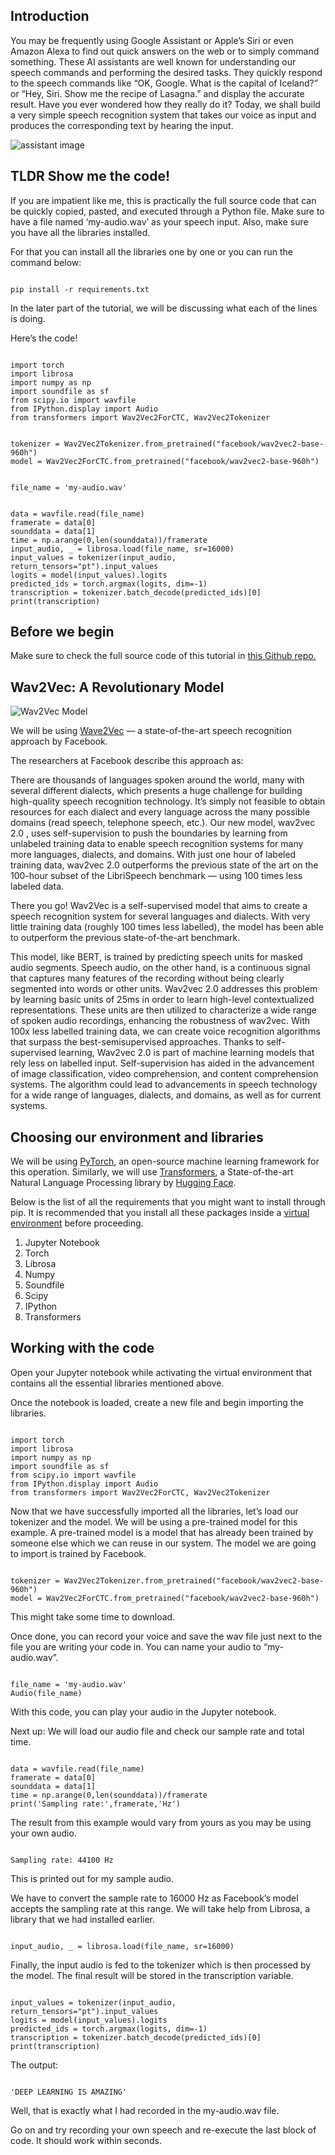## Introduction

You may be frequently using Google Assistant or Apple’s Siri or even Amazon Alexa to find out quick answers on the web or to simply command something. These AI assistants are well known for understanding our speech commands and performing the desired tasks. They quickly respond to the speech commands like “OK, Google. What is the capital of Iceland?” or “Hey, Siri. Show me the recipe of Lasagna.” and display the accurate result. Have you ever wondered how they really do it? Today, we shall build a very simple speech recognition system that takes our voice as input and produces the corresponding text by hearing the input.

![assistant image](https://github.com/psavarmattas/SpeechToText/blob/6f04d775b0bebbceec105a9930788feeaeb5c283/assets/image1.jpg)

## TLDR Show me the code!

If you are impatient like me, this is practically the full source code that can be quickly copied, pasted, and executed through a Python file. Make sure to have a file named ‘my-audio.wav’ as your speech input. Also, make sure you have all the libraries installed.

For that you can install all the libraries one by one or you can run the command below:

<pre><code>
pip install -r requirements.txt
</code></pre>

In the later part of the tutorial, we will be discussing what each of the lines is doing.

Here’s the code!

<pre><code>
import torch
import librosa
import numpy as np
import soundfile as sf
from scipy.io import wavfile
from IPython.display import Audio
from transformers import Wav2Vec2ForCTC, Wav2Vec2Tokenizer
</code></pre>

<pre><code>
tokenizer = Wav2Vec2Tokenizer.from_pretrained("facebook/wav2vec2-base-960h")
model = Wav2Vec2ForCTC.from_pretrained("facebook/wav2vec2-base-960h")
</code></pre>

<pre><code>
file_name = 'my-audio.wav'
</code></pre>

<pre><code>
data = wavfile.read(file_name)
framerate = data[0]
sounddata = data[1]
time = np.arange(0,len(sounddata))/framerate
input_audio, _ = librosa.load(file_name, sr=16000)
input_values = tokenizer(input_audio, return_tensors="pt").input_values
logits = model(input_values).logits
predicted_ids = torch.argmax(logits, dim=-1)
transcription = tokenizer.batch_decode(predicted_ids)[0]
print(transcription)
</code></pre>

## Before we begin
Make sure to check the full source code of this tutorial in [this Github repo.](https://github.com/psavarmattas/SpeechToText)

## Wav2Vec: A Revolutionary Model

![Wav2Vec Model](https://github.com/psavarmattas/SpeechToText/blob/2af3cdb7b90b46f4ab7a9f148b61fcf34a5d9ac6/assets/image2.png)

We will be using [Wave2Vec](https://ai.facebook.com/blog/wav2vec-20-learning-the-structure-of-speech-from-raw-audio/) — a state-of-the-art speech recognition approach by Facebook.

The researchers at Facebook describe this approach as:

There are thousands of languages spoken around the world, many with several different dialects, which presents a huge challenge for building high-quality speech recognition technology. It’s simply not feasible to obtain resources for each dialect and every language across the many possible domains (read speech, telephone speech, etc.). Our new model, wav2vec 2.0 , uses self-supervision to push the boundaries by learning from unlabeled training data to enable speech recognition systems for many more languages, dialects, and domains. With just one hour of labeled training data, wav2vec 2.0 outperforms the previous state of the art on the 100-hour subset of the LibriSpeech benchmark — using 100 times less labeled data.

There you go! Wav2Vec is a self-supervised model that aims to create a speech recognition system for several languages and dialects. With very little training data (roughly 100 times less labelled), the model has been able to outperform the previous state-of-the-art benchmark.

This model, like BERT, is trained by predicting speech units for masked audio segments. Speech audio, on the other hand, is a continuous signal that captures many features of the recording without being clearly segmented into words or other units. Wav2vec 2.0 addresses this problem by learning basic units of 25ms in order to learn high-level contextualized representations. These units are then utilized to characterize a wide range of spoken audio recordings, enhancing the robustness of wav2vec. With 100x less labelled training data, we can create voice recognition algorithms that surpass the best-semisupervised approaches. Thanks to self-supervised learning, Wav2vec 2.0 is part of machine learning models that rely less on labelled input. Self-supervision has aided in the advancement of image classification, video comprehension, and content comprehension systems. The algorithm could lead to advancements in speech technology for a wide range of languages, dialects, and domains, as well as for current systems.

## Choosing our environment and libraries

We will be using [PyTorch](https://pytorch.org/), an open-source machine learning framework for this operation. Similarly, we will use [Transformers](https://huggingface.co/transformers/), a State-of-the-art Natural Language Processing library by [Hugging Face](https://huggingface.co/).

Below is the list of all the requirements that you might want to install through pip. It is recommended that you install all these packages inside a [virtual environment](https://packaging.python.org/guides/installing-using-pip-and-virtual-environments/#creating-a-virtual-environment) before proceeding.

1. Jupyter Notebook
2. Torch
3. Librosa
4. Numpy
5. Soundfile
6. Scipy
7. IPython
8. Transformers

## Working with the code

Open your Jupyter notebook while activating the virtual environment that contains all the essential libraries mentioned above.

Once the notebook is loaded, create a new file and begin importing the libraries.

<pre><code>
import torch
import librosa
import numpy as np
import soundfile as sf
from scipy.io import wavfile
from IPython.display import Audio
from transformers import Wav2Vec2ForCTC, Wav2Vec2Tokenizer
</code></pre>

Now that we have successfully imported all the libraries, let’s load our tokenizer and the model. We will be using a pre-trained model for this example. A pre-trained model is a model that has already been trained by someone else which we can reuse in our system. The model we are going to import is trained by Facebook.

<pre><code>
tokenizer = Wav2Vec2Tokenizer.from_pretrained("facebook/wav2vec2-base-960h")
model = Wav2Vec2ForCTC.from_pretrained("facebook/wav2vec2-base-960h")
</code></pre>

This might take some time to download.

Once done, you can record your voice and save the wav file just next to the file you are writing your code in. You can name your audio to “my-audio.wav”.

<pre><code>
file_name = 'my-audio.wav'
Audio(file_name)
</code></pre>

With this code, you can play your audio in the Jupyter notebook.

Next up: We will load our audio file and check our sample rate and total time.

<pre><code>
data = wavfile.read(file_name)
framerate = data[0]
sounddata = data[1]
time = np.arange(0,len(sounddata))/framerate
print('Sampling rate:',framerate,'Hz')
</code></pre>

The result from this example would vary from yours as you may be using your own audio.

<pre><code>
Sampling rate: 44100 Hz
</code></pre>

This is printed out for my sample audio.

We have to convert the sample rate to 16000 Hz as Facebook’s model accepts the sampling rate at this range. We will take help from Librosa, a library that we had installed earlier.

<pre><code>
input_audio, _ = librosa.load(file_name, sr=16000)
</code></pre>

Finally, the input audio is fed to the tokenizer which is then processed by the model. The final result will be stored in the transcription variable.

<pre><code>
input_values = tokenizer(input_audio, return_tensors="pt").input_values
logits = model(input_values).logits
predicted_ids = torch.argmax(logits, dim=-1)
transcription = tokenizer.batch_decode(predicted_ids)[0]
print(transcription)
</code></pre>

The output:

<pre><code>
'DEEP LEARNING IS AMAZING'
</code></pre>

Well, that is exactly what I had recorded in the my-audio.wav file.

Go on and try recording your own speech and re-execute the last block of code. It should work within seconds.